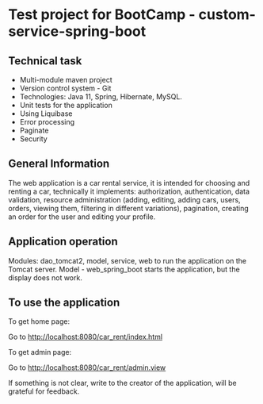 # Test project for BootCamp - custom-service-spring-boot

## Technical task

- Multi-module maven project
- Version control system - Git
- Technologies:
  Java 11, Spring, Hibernate, MySQL.
- Unit tests for the application
- Using Liquibase
- Error processing
- Paginate
- Security

## General Information

The web application is a car rental service, it is intended for choosing and renting a car, technically it implements: authorization, authentication, data validation, resource administration (adding, editing, adding cars, users, orders, viewing them, filtering in different variations), pagination, creating an order for the user and editing your profile.

## Application operation

Modules: dao_tomcat2, model, service, web to run the application on the Tomcat server.
Model - web_spring_boot starts the application, but the display does not work.

## To use the application

To get home page:

Go to [http://localhost:8080/car_rent/index.html](http://localhost:8080/car_rent/index.html)

To get admin page:

Go to [http://localhost:8080/car_rent/admin.view](http://localhost:8080/car_rent/admin.view)


If something is not clear, write to the creator of the application, will be grateful for feedback.

